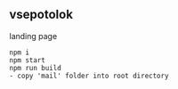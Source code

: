 ## vsepotolok

landing page

````
npm i
npm start
npm run build
- copy 'mail' folder into root directory
````
